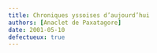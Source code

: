 ```yaml
---
title: Chroniques yssoises d’aujourd’hui
authors: [Anaclet de Paxatagore]
date: 2001-05-10
defectueux: true
---
```

